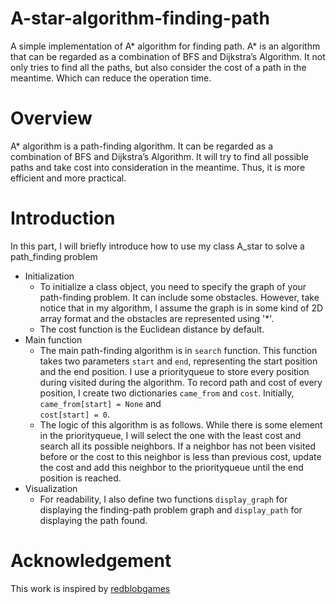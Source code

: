# A-star-algorithm-finding-path
A simple implementation of A* algorithm for finding path. A* is an algorithm that can be regarded as a combination of BFS and Dijkstra’s Algorithm. It not only tries to find all the paths, but also consider the cost of a path in the meantime. Which can reduce the operation time. 

# Overview
A* algorithm is a path-finding algorithm. It can be regarded as a combination of BFS and Dijkstra’s Algorithm. It will try to find all possible paths and take cost into
consideration in the meantime. Thus, it is more efficient and more practical.

# Introduction
In this part, I will briefly introduce how to use my class A_star to solve a path_finding problem

- Initialization
  - To initialize a class object, you need to specify the graph of your path-finding problem. It can include some obstacles. However, take notice that in my algorithm,
    I assume the graph is in some kind of 2D array format and the obstacles are represented using '*'.
  - The cost function is the Euclidean distance by default.
- Main function
  - The main path-finding algorithm is in `search` function. This function takes two parameters `start` and `end`, representing the start position and the end position.
    I use a priorityqueue to store every position during visited during the algorithm.
    To record path and cost of every position, I create two dictionaries `came_from` and `cost`. Initially, `came_from[start] = None` and <br>
    `cost[start] = 0`.
  - The logic of this algorithm is as follows. While there is some element in the priorityqueue, I will select the one with the least cost and search all its possible neighbors.
    If a neighbor has not been visited before or the cost to this neighbor is less than previous cost, update the cost and add this neighbor to the priorityqueue until the end position
    is reached.
- Visualization
  - For readability, I also define two functions `display_graph` for displaying the finding-path problem graph and `display_path` for displaying the path found.

# Acknowledgement
This work is inspired by [redblobgames](https://www.redblobgames.com/pathfinding/a-star/introduction.html)

